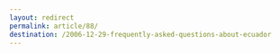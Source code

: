 ```yaml
---
layout: redirect
permalink: article/88/
destination: /2006-12-29-frequently-asked-questions-about-ecuador
---
```

